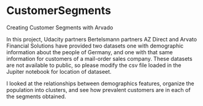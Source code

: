 # CustomerSegments
Creating Customer Segments with Arvado

In this project, Udacity partners Bertelsmann partners AZ Direct and Arvato Financial Solutions have provided two datasets one with demographic information about the people of Germany, and one with that same information for customers of a mail-order sales company. These datasets are not available to public, so please modify the csv file loaded in the Jupiter notebook for location of dataseet.

I looked at the relationships between demographics features, organize the population into clusters, and see how prevalent customers are in each of the segments obtained.

